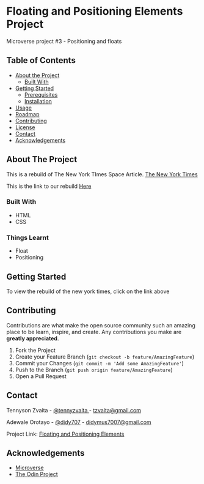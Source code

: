 # Floating and Positioning Elements Project
Microverse project #3 - Positioning and floats

## Table of Contents

* [About the Project](#about-the-project)
  * [Built With](#built-with)
* [Getting Started](#getting-started)
  * [Prerequisites](#prerequisites)
  * [Installation](#installation)
* [Usage](#usage)
* [Roadmap](#roadmap)
* [Contributing](#contributing)
* [License](#license)
* [Contact](#contact)
* [Acknowledgements](#acknowledgements)



<!-- ABOUT THE PROJECT -->
## About The Project

This is a rebuild of The New York TImes Space Article.
[The New York Times](https://www.nytimes.com/2014/03/18/science/space/detection-of-waves-in-space-buttresses-landmark-theory-of-big-bang.html?_r=0)

This is the link to our rebuild [Here](https://raw.githack.com/tzvaita/Floating-elements/content/index.html)


### Built With

* HTML
* CSS

### Things Learnt

* Float
* Positioning


<!-- GETTING STARTED -->
## Getting Started

To view the rebuild of the new york times, click on the link above


<!-- CONTRIBUTING -->
## Contributing

Contributions are what make the open source community such an amazing place to be learn, inspire, and create. Any contributions you make are **greatly appreciated**.

1. Fork the Project
2. Create your Feature Branch (`git checkout -b feature/AmazingFeature`)
3. Commit your Changes (`git commit -m 'Add some AmazingFeature'`)
4. Push to the Branch (`git push origin feature/AmazingFeature`)
5. Open a Pull Request


<!-- CONTACT -->
## Contact

Tennyson Zvaita - [@tennyzvaita
](https://twitter.com/tennyzvaita) - tzvaita@gmail.com

Adewale Orotayo - [@didy707](https://twitter.com/didy707) - didymus7007@gmail.com

Project Link: [Floating and Positioning Elements](https://raw.githack.com/tzvaita/Floating-elements/content/index.html)



<!-- ACKNOWLEDGEMENTS -->
## Acknowledgements
* [Microverse](https://www.microverse.org/)
* [The Odin Project](https://www.theodinproject.com/)
